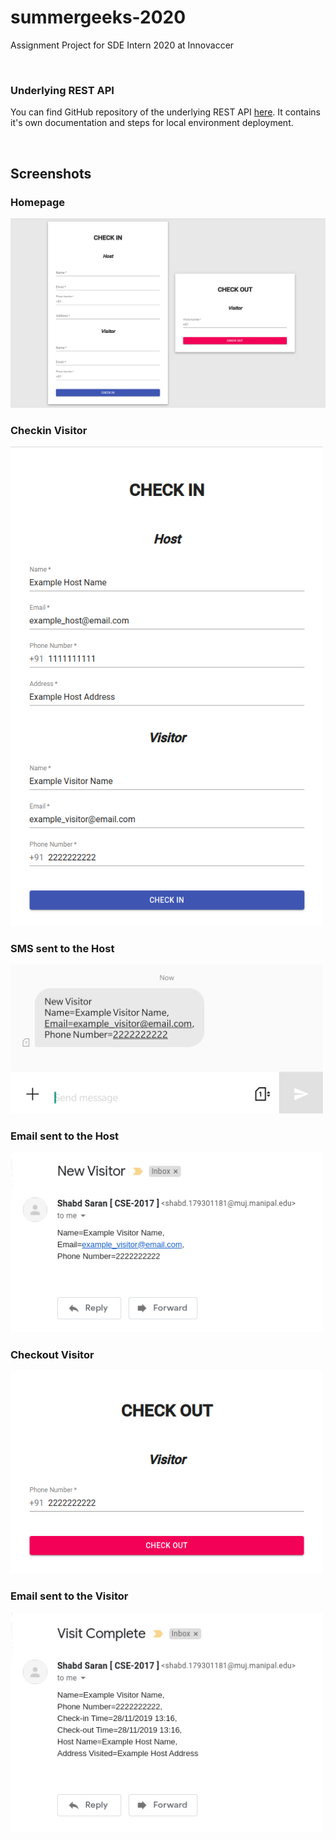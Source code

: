 # summergeeks-2020
Assignment Project for SDE Intern 2020 at Innovaccer

<br>

### Underlying REST API
You can find GitHub repository of the underlying REST API [here](https://www.github.com/saran-shabd/innovaccer-summergeeks-2020). It contains it's own documentation and steps for local environment deployment.

<br>

## Screenshots

### Homepage
<img src="screenshots/Homepage.png" alt="Not able to render the image" />

### Checkin Visitor
<img src="screenshots/Check%20In.png" alt="Not able to render the image" width="500" />

### SMS sent to the Host
<img src="screenshots/SMS.png" alt="Not able to render the image" width="500" />

### Email sent to the Host
<img src="screenshots/New%20Visitor.png" alt="Not able to render the image" width="500" />

### Checkout Visitor
<img src="screenshots/Check%20Out.png" alt="Not able to render the image" width="500" />

### Email sent to the Visitor
<img src="screenshots/Visit%20Complete.png" alt="Not able to render the image" width="500" />
